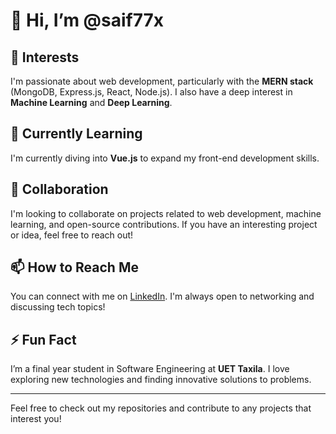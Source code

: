 # 👋 Hi, I’m @saif77x

## 👀 Interests
I'm passionate about web development, particularly with the **MERN stack** (MongoDB, Express.js, React, Node.js). I also have a deep interest in **Machine Learning** and **Deep Learning**.

## 🌱 Currently Learning
I'm currently diving into **Vue.js** to expand my front-end development skills. 

## 💞️ Collaboration
I'm looking to collaborate on projects related to web development, machine learning, and open-source contributions. If you have an interesting project or idea, feel free to reach out!

## 📫 How to Reach Me
You can connect with me on [LinkedIn](https://www.linkedin.com/in/saif-arshad-0a7128290/). I'm always open to networking and discussing tech topics!

## ⚡ Fun Fact
I’m a final year student in Software Engineering at **UET Taxila**. I love exploring new technologies and finding innovative solutions to problems.

---

Feel free to check out my repositories and contribute to any projects that interest you!

<!---
saif77x/saif77x is a ✨ special ✨ repository because its `README.md` (this file) appears on your GitHub profile.
You can click the Preview link to take a look at your changes.
--->
